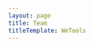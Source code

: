 ```yaml
---
layout: page
title: Team
titleTemplate: WeTools
---
```


<script setup>
import { VPTeamPage, VPTeamPageTitle, VPTeamPageSection, VPTeamMembers } from 'vitepress/theme'

const coreMembers = [{
  avatar: 'https://avatars.githubusercontent.com/u/26866409?v=4',
  name: 'Quanrui Ye',
  title: 'Creator',
  links: [
    { icon: 'github', link: 'https://github.com/yequanrui' },
    { icon: 'npm', link: 'https://www.npmjs.com/~yequanrui' }
  ]
}];
const partners = []
</script>

<VPTeamPage>
  <VPTeamPageTitle>
    <template #title>WeTools</template>
    <template #lead>An <a target="_blank" href="https://cn.electron-vite.org">Electron-Vite</a> application with <a target="_blank" href="https://opentiny.design/tiny-vue">TinyVue</a></template>
  </VPTeamPageTitle>
  <VPTeamMembers size="medium" :members="coreMembers" />
  <VPTeamPageSection>
    <template #title>Partners</template>
    <template #members>
      <VPTeamMembers size="small" :members="partners" />
    </template>
  </VPTeamPageSection>
</VPTeamPage>
